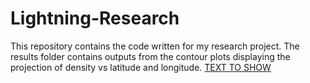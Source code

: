 # Lightning-Research

This repository contains the code written for my research project. The results folder contains outputs from the contour plots displaying the projection of density vs latitude and longitude.
[TEXT TO SHOW](https://docs.google.com/presentation/d/1NcbG_r2RN_IlnOlRtyAf--6ZnRIdhc_-586cUCxf5v0/edit?pli=1#slide=id.p )

